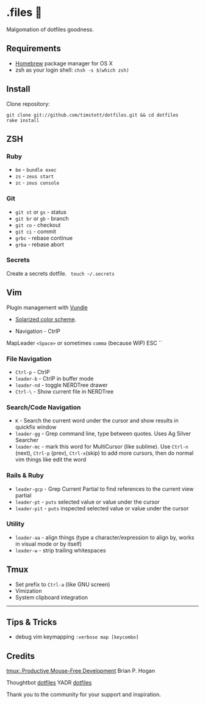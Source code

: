 # .files :rocket:

Malgomation of dotfiles goodness.

## Requirements

* [Homebrew](http://brew.sh/) package manager for OS X
* zsh as your login shell: `chsh -s $(which zsh)`

## Install

Clone repository:

    git clone git://github.com/timstott/dotfiles.git && cd dotfiles
    rake install

## ZSH

### Ruby

* `be` - `bundle exec`
* `zs` - `zeus start`
* `zc` - `zeus console`

### Git

* `git st` or `gs` - status
* `git br` or `gb` - branch
* `git co` - checkout
* `git ci` - commit
* `grbc` - rebase continue
* `grba` - rebase abort

### Secrets

Create a secrets dotfile. ` touch ~/.secrets`

## Vim

Plugin management with [Vundle](https://github.com/gmarik/vundle)

* [Solarized color scheme](https://github.com/altercation/vim-colors-solarized).

* Navigation - CtrlP

MapLeader `<Space>` or sometimes `comma` (because WIP)
ESC ``

### File Navigation

* `Ctrl-p` - CtrlP
* `leader-b` - CtrlP in buffer mode
* `leader-nd` - toggle NERDTree drawer
* `Ctrl-\` - Show current file in NERDTree

### Search/Code Navigation

* `K` - Search the current word under the cursor and show results in quickfix window
* `leader-gg` - Grep command line, type between quotes. Uses Ag Silver Searcher
* `leader-mc` - mark this word for MultiCursor (like sublime).
   Use `Ctrl-n` (next), `Ctrl-p` (prev), `Ctrl-x`(skip) to add more cursors,
   then do normal vim things like edit the word

### Rails & Ruby

* `leader-gcp` - Grep Current Partial to find references to the current view partial
* `leader-pt` - `puts` selected value or value under the cursor
* `leader-pit` - `puts` inspected selected value or value under the cursor

### Utility

* `leader-aa` - align things (type a character/expression to align by, works 
   in visual mode or by itself)
* `leader-w` - strip trailing whitespaces

## Tmux

* Set prefix to `Ctrl-a` (like GNU screen)
* Vimization
* System clipboard integration

-------------------------------------------------------------------------------

## Tips & Tricks

* debug vim keymapping `:verbose map [keycombo]`

## Credits

[tmux: Productive Mouse-Free Development](http://pragprog.com/book/bhtmux/tmux) Brian P. Hogan

Thoughtbot [dotfiles](http://github.com/thoughtbot/dotfiles)
YADR [dotfiles](https://github.com/skwp/dotfiles)

Thank you to the community for your support and inspiration.
